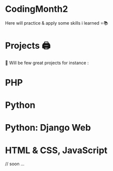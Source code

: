 # CodingMonth2
Here will practice &amp; apply some skills i learned ⭐️📚
# Projects 🖨
🔴 Will be few great projects for instance :
# PHP
# Python
# Python: Django Web
# HTML & CSS, JavaScript
// soon ...
